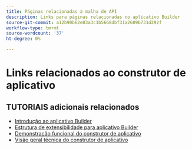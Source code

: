 ```yaml
---
title: Páginas relacionadas à malha de API
description: Links para páginas relacionadas no aplicativo Builder
source-git-commit: a12b90b62e83a3c1b5668dbf31a2609b731d292f
workflow-type: tm+mt
source-wordcount: '37'
ht-degree: 0%

---
```


# Links relacionados ao construtor de aplicativo

## TUTORIAIS adicionais relacionados

* [Introdução ao aplicativo Builder](../app-builder/introduction-to-app-builder.md)
* [Estrutura de extensibilidade para aplicativo Builder](../app-builder/extensibility-framework-commerce-eventing.md)
* [Demonstração funcional do construtor de aplicativo](../app-builder/app-builder-functional-demonstration.md)
* [Visão geral técnica do construtor de aplicativo](../app-builder/app-builder-technical-overview.md)
